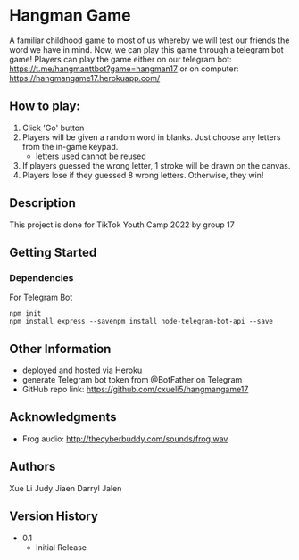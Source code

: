 # Hangman Game

A familiar childhood game to most of us whereby we will test our friends the word we have in mind.
Now, we can play this game through a telegram bot game!
Players can play the game either on our telegram bot: https://t.me/hangmanttbot?game=hangman17 or on computer: https://hangmangame17.herokuapp.com/

## How to play:
1. Click 'Go' button
2. Players will be given a random word in blanks. Just choose any letters from the in-game keypad.
   - letters used cannot be reused
3. If players guessed the wrong letter, 1 stroke will be drawn on the canvas.
4. Players lose if they guessed 8 wrong letters. Otherwise, they win!

## Description

This project is done for TikTok Youth Camp 2022 by group 17

## Getting Started

### Dependencies

For Telegram Bot
```
npm init
npm install express --savenpm install node-telegram-bot-api --save
```
## Other Information

* deployed and hosted via Heroku
* generate Telegram bot token from @BotFather on Telegram
* GitHub repo link: https://github.com/cxueli5/hangmangame17

## Acknowledgments
* Frog audio: http://thecyberbuddy.com/sounds/frog.wav  

## Authors

Xue Li
Judy
Jiaen
Darryl
Jalen

## Version History

* 0.1
    * Initial Release
